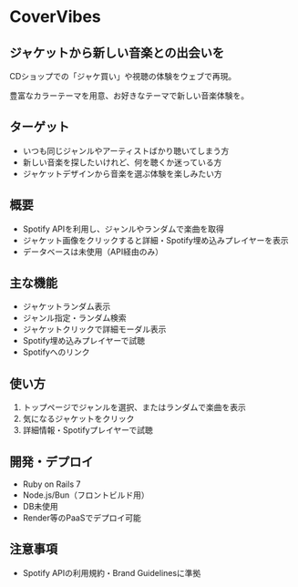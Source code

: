 # CoverVibes

## ジャケットから新しい音楽との出会いを
CDショップでの「ジャケ買い」や視聴の体験をウェブで再現。

豊富なカラーテーマを用意、お好きなテーマで新しい音楽体験を。

## ターゲット
- いつも同じジャンルやアーティストばかり聴いてしまう方
- 新しい音楽を探したいけれど、何を聴くか迷っている方
- ジャケットデザインから音楽を選ぶ体験を楽しみたい方

## 概要
- Spotify APIを利用し、ジャンルやランダムで楽曲を取得
- ジャケット画像をクリックすると詳細・Spotify埋め込みプレイヤーを表示
- データベースは未使用（API経由のみ）

## 主な機能
- ジャケットランダム表示
- ジャンル指定・ランダム検索
- ジャケットクリックで詳細モーダル表示
- Spotify埋め込みプレイヤーで試聴
- Spotifyへのリンク

## 使い方
1. トップページでジャンルを選択、またはランダムで楽曲を表示
2. 気になるジャケットをクリック
3. 詳細情報・Spotifyプレイヤーで試聴

## 開発・デプロイ
- Ruby on Rails 7
- Node.js/Bun（フロントビルド用）
- DB未使用
- Render等のPaaSでデプロイ可能

## 注意事項
- Spotify APIの利用規約・Brand Guidelinesに準拠